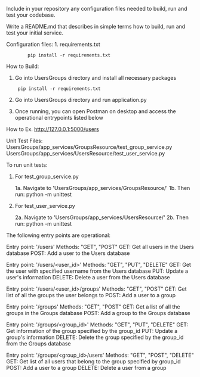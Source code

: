 Include in your repository any configuration files needed to build, run and test your codebase.

Write a README.md that describes in simple terms how to build, run and test your initial service. 


Configuration files:
    1. requirements.txt
            
            pip install -r requirements.txt

How to Build:
1. Go into UsersGroups directory and install all necessary packages
        
        pip install -r requirements.txt
        
2. Go into UsersGroups directory and run application.py
3. Once running, you can open Postman on desktop and access the operational entrypoints listed below

How to 
    Ex. http://127.0.0.1:5000/users


Unit Test Files:
    UsersGroups/app_services/GroupsResource/test_group_service.py
    UsersGroups/app_services/UsersResource/test_user_service.py
    
To run unit tests:
  1. For test_group_service.py
     
     1a. Navigate to 'UsersGroups/app_services/GroupsResource/'
     1b. Then run:
                    python -m unittest
  
  2. For test_user_service.py
     
     2a. Navigate to 'UsersGroups/app_services/UsersResource/'
     2b. Then run:
                    python -m unittest
  


The following entry points are operational:

Entry point: '/users'
Methods: "GET", "POST"
    GET: Get all users in the Users database
    POST: Add a user to the Users database



Entry point: '/users/<user_id>'
Methods: "GET", "PUT", "DELETE"
    GET: Get the user with specified username from the Users database
    PUT: Update a user's information
    DELETE: Delete a user from the Users database



Entry point: '/users/<user_id>/groups'
Methods: "GET", "POST"
    GET: Get list of all the groups the user belongs to
    POST: Add a user to a group



Entry point: '/groups'
Methods: "GET", "POST"
    GET: Get a list of all the groups in the Groups database
    POST: Add a group to the Groups database



Entry point: '/groups/<group_id>'
Methods: "GET", "PUT", "DELETE"
    GET: Get information of the group specified by the group_id
    PUT: Update a group's information
    DELETE: Delete the group specified by the group_id from
            the Groups database



Entry point: '/groups/<group_id>/users'
Methods: "GET", "POST", "DELETE"
    GET: Get list of all users that belong to the group specified by group_id
    POST: Add a user to a group
    DELETE: Delete a user from a group

